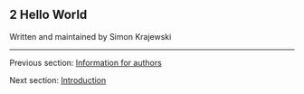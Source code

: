## 2 Hello World

Written and maintained by Simon Krajewski

---

Previous section: [Information for authors](introduction-information-for-authors.md)

Next section: [Introduction](hello-world-introduction.md)